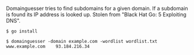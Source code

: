 Domainguesser tries to find subdomains for a given domain. If a subdomain is
found its IP address is looked up. Stolen from "Black Hat Go: 5 Exploiting
DNS".

```
$ go install

$ domainguesser -domain example.com -wordlist wordlist.txt
www.example.com    93.184.216.34
```